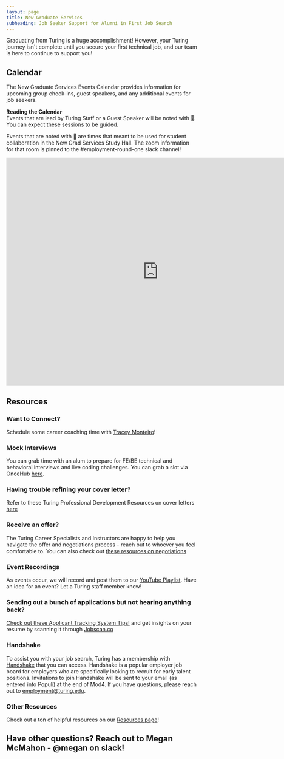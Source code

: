 ```yaml
---
layout: page
title: New Graduate Services
subheading: Job Seeker Support for Alumni in First Job Search
---
```


Graduating from Turing is a huge accomplishment! However, your Turing journey isn't complete until you secure your first technical job, and our team is here to continue to support you!

## Calendar
The New Graduate Services Events Calendar provides information for upcoming group check-ins, guest speakers, and any additional events for job seekers. 

**Reading the Calendar**  
Events that are lead by Turing Staff or a Guest Speaker will be noted with 🎥.  You can expect these sessions to be guided.

Events that are noted with 📆 are times that meant to be used for student collaboration in the New Grad Services Study Hall.  The zoom information for that room is pinned to the #employment-round-one slack channel!

<iframe src="https://calendar.google.com/calendar/embed?src=casimircreative.com_1ljkgo2l95s8f2p1jpi6shq678%40group.calendar.google.com&ctz=America%2FDenver&amp;mode=week" style="border: 0" width="800" height="600" frameborder="0" scrolling="no"></iframe>

## Resources

### Want to Connect?
Schedule some career coaching time with [Tracey Monteiro](https://go.oncehub.com/TraceyMonteiro1)!

### Mock Interviews
You can grab time with an alum to prepare for FE/BE technical and behavioral interviews and live coding challenges. You can grab a slot via OnceHub [here](https://go.oncehub.com/turingmockinterviews).

### Having trouble refining your cover letter? 
Refer to these Turing Professional Development Resources on cover letters [here](https://careerdev.turing.edu/resources/cover_letter_resources)

### Receive an offer? 
The Turing Career Specialists and Instructors are happy to help you navigate the offer and negotiations process - reach out to whoever you feel comfortable to. You can also check out [these resources on negotiations](https://careerdev.turing.edu/resources/negotiations)

### Event Recordings
As events occur, we will record and post them to our [YouTube Playlist](https://www.youtube.com/playlist?list=PL1Y67f0xPzdOmktyQlnqVEIRpbTx_apNm). Have an idea for an event? Let a Turing staff member know!

### Sending out a bunch of applications but not hearing anything back? 
[Check out these Applicant Tracking System Tips!](https://www.jobscan.co/applicant-tracking-systems) and get insights on your resume by scanning it through [Jobscan.co](jobscan.co)

### Handshake
To assist you with your job search, Turing has a membership with [Handshake](https://joinhandshake.com/) that you can access. Handshake is a popular employer job board for employers who are specifically looking to recruit for early talent positions. Invitations to join Handshake will be sent to your email (as entered into Populi) at the end of Mod4. If you have questions, please reach out to employment@turing.edu.

### Other Resources
Check out a ton of helpful resources on our [Resources page](https://careerdev.turing.edu/resources/)!

## Have other questions?  Reach out to Megan McMahon - @megan on slack!


